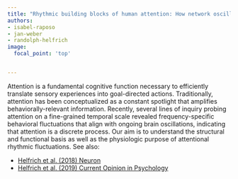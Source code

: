 ```yaml
---
title: "Rhythmic building blocks of human attention: How network oscillations link perception and action."
authors:
- isabel-raposo
- jan-weber
- randolph-helfrich
image:
  focal_point: 'top'


---
```

<!--more-->

Attention is a fundamental cognitive function necessary to efficiently translate sensory experiences into goal-directed actions. Traditionally, attention has been conceptualized as a constant spotlight that amplifies behaviorally-relevant information. Recently, several lines of inquiry probing attention on a fine-grained temporal scale revealed frequency-specific behavioral fluctuations that align with ongoing brain oscillations, indicating that attention is a discrete process. Our aim is to understand the structural and functional basis as well as the physiologic purpose of attentional rhythmic fluctuations.
See also:
- [Helfrich et al. (2018) Neuron](https://pubmed.ncbi.nlm.nih.gov/30138591/)
- [Helfrich et al. (2019) Current Opinion in Psychology](https://pubmed.ncbi.nlm.nih.gov/30690228/)
